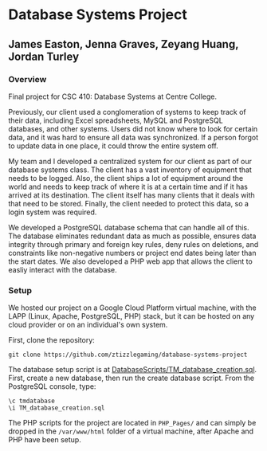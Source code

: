 # Database Systems Project

## James Easton, Jenna Graves, Zeyang Huang, Jordan Turley

### Overview

Final project for CSC 410: Database Systems at Centre College.

Previously, our client used a conglomeration of systems to keep track of their data, including Excel spreadsheets, MySQL and PostgreSQL databases, and other systems. Users did not know where to look for certain data, and it was hard to ensure all data was synchronized. If a person forgot to update data in one place, it could throw the entire system off.

My team and I developed a centralized system for our client as part of our database systems class. The client has a vast inventory of equipment that needs to be logged. Also, the client ships a lot of equipment around the world and needs to keep track of where it is at a certain time and if it has arrived at its destination. The client itself has many clients that it deals with that need to be stored. Finally, the client needed to protect this data, so a login system was required.

We developed a PostgreSQL database schema that can handle all of this. The database eliminates redundant data as much as possible, ensures data integrity through primary and foreign key rules, deny rules on deletions, and constraints like non-negative numbers or project end dates being later than the start dates. We also developed a PHP web app that allows the client to easliy interact with the database.

### Setup

We hosted our project on a Google Cloud Platform virtual machine, with the LAPP (Linux, Apache, PostgreSQL, PHP) stack, but it can be hosted on any cloud provider or on an individual's own system.

First, clone the repository:

    git clone https://github.com/ztizzlegaming/database-systems-project

The database setup script is at [DatabaseScripts/TM_database_creation.sql](https://github.com/ztizzlegaming/database-systems-project/blob/master/DatabaseScripts/TM_database_creation.sql). First, create a new database, then run the create database script. From the PostgreSQL console, type:

    \c tmdatabase
    \i TM_database_creation.sql

The PHP scripts for the project are located in `PHP_Pages/` and can simply be dropped in the `/var/www/html` folder of a virtual machine, after Apache and PHP have been setup.
